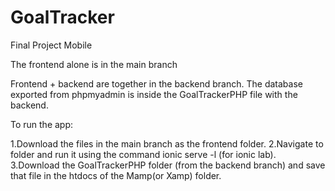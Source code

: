 # GoalTracker
Final Project Mobile

The frontend alone is in the main branch

Frontend + backend are together in the backend branch. The database exported from phpmyadmin is inside the GoalTrackerPHP file with the backend.

To run the app:

1.Download the files in the main branch as the frontend folder. 
2.Navigate to folder and run it using the command ionic serve -l (for ionic lab).
3.Download the GoalTrackerPHP folder (from the backend branch) and save that file in the htdocs of the Mamp(or Xamp) folder.


